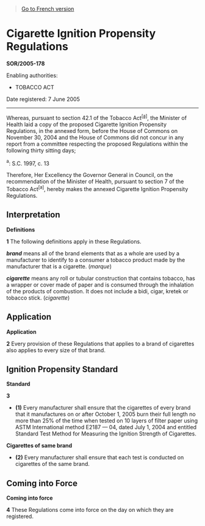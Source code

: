 > [Go to French version](/fr/Règlements/Décrets,%20ordonnances%20et%20règlements%20statutaires/2005/178.md)

# Cigarette Ignition Propensity Regulations

**SOR/2005-178**

Enabling authorities: 
- TOBACCO ACT

Date registered: 7 June 2005

----------

Whereas, pursuant to section 42.1 of the Tobacco Act<sup><a href='#footnotea_e'>[a]</a></sup>, the Minister of Health laid a copy of the proposed Cigarette Ignition Propensity Regulations, in the annexed form, before the House of Commons on November 30, 2004 and the House of Commons did not concur in any report from a committee respecting the proposed Regulations within the following thirty sitting days;

<a name='footnotea_e'><sup>a</sup></a>: S.C. 1997, c. 13<br />

Therefore, Her Excellency the Governor General in Council, on the recommendation of the Minister of Health, pursuant to section 7 of the Tobacco Act<sup>[a]</sup>, hereby makes the annexed Cigarette Ignition Propensity Regulations.




## Interpretation



**Definitions**

**1** The following definitions apply in these Regulations.

***brand*** means all of the brand elements that as a whole are used by a manufacturer to identify to a consumer a tobacco product made by the manufacturer that is a cigarette. (*marque*)

***cigarette*** means any roll or tubular construction that contains tobacco, has a wrapper or cover made of paper and is consumed through the inhalation of the products of combustion. It does not include a bidi, cigar, kretek or tobacco stick. (*cigarette*)




## Application



**Application**

**2** Every provision of these Regulations that applies to a brand of cigarettes also applies to every size of that brand.




## Ignition Propensity Standard



**Standard**

**3** 

- **(1)** Every manufacturer shall ensure that the cigarettes of every brand that it manufactures on or after October 1, 2005 burn their full length no more than 25% of the time when tested on 10 layers of filter paper using ASTM International method E2187 — 04, dated July 1, 2004 and entitled Standard Test Method for Measuring the Ignition Strength of Cigarettes.

**Cigarettes of same brand**

- **(2)** Every manufacturer shall ensure that each test is conducted on cigarettes of the same brand.




## Coming into Force



**Coming into force**

**4** These Regulations come into force on the day on which they are registered.



